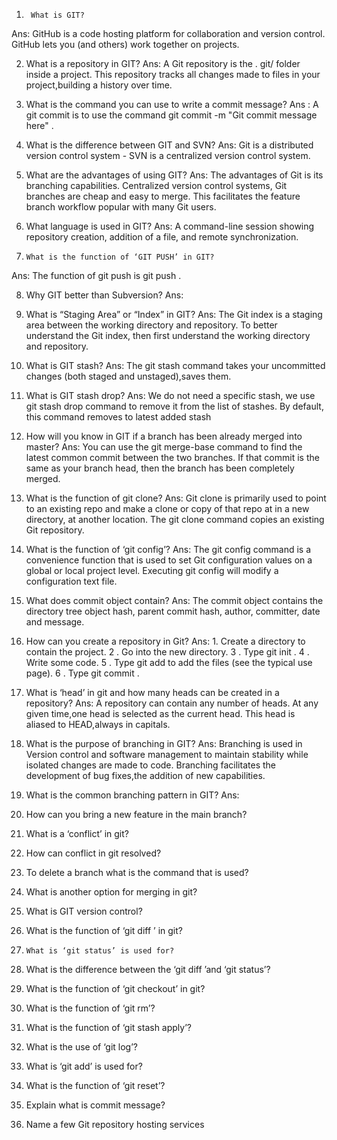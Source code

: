 
1)      What is GIT?
Ans: GitHub  is a code hosting platform for collaboration and version control. 
     GitHub lets you (and others) work together on projects.

2)    What is a repository in GIT?
Ans:  A Git repository is the . git/ folder inside a project.
      This repository tracks all changes made to files in your project,building a history over time.

3)    What is the command you can use to write a commit message?
Ans : A git commit is to use the command git commit -m "Git commit message here" .


4)    What is the difference between GIT and SVN?
Ans:  Git is a distributed version control system - SVN is a centralized version control system.

5)    What are the advantages of using GIT?
Ans:  The advantages of Git is its branching capabilities.
      Centralized version control systems, Git branches are cheap and easy to merge.
     This facilitates the feature branch workflow popular with many Git users. 

6)    What language is used in GIT?
Ans: A command-line session showing repository creation, addition of a file, and remote            synchronization.

7)     What is the function of ‘GIT PUSH’ in GIT?
Ans:  The function of git push is git push <remote> <branch>.

8)    Why GIT better than Subversion?
Ans:  

9)    What is “Staging Area” or “Index” in GIT?
Ans: The Git index is a staging area between the working directory and repository.
     To better understand the Git index, then first understand the working directory and repository.

10)   What is GIT stash?
Ans: The git stash command takes your uncommitted changes (both staged and unstaged),saves them.

11)   What is GIT stash drop?
Ans: We do not need a specific stash, we use git stash drop command to remove it from the list of   stashes.
    By default, this command removes to latest added stash

12)   How will you know in GIT if a branch has been already merged into master?
Ans:  You can use the git merge-base command to find the latest common commit between the two branches. 
    If that commit is the same as your branch head, then the branch has been completely merged.


13)   What is the function of git clone?
Ans:  Git clone is primarily used to point to an existing repo and make a clone or copy of that repo at in a new directory, at another location.
    The git clone command copies an existing Git repository.


14)   What is the function of ‘git config’?
Ans: The git config command is a convenience function that is used to set Git configuration values on a global or local project level.
     Executing git config will modify a configuration text file.

15)   What does commit object contain?
Ans: The commit object contains the directory tree object hash, parent commit hash, author, committer, date and message.

16)   How can you create a repository in Git?
Ans: 1. Create a directory to contain the project.
    2 . Go into the new directory.
    3 . Type git init .
    4 . Write some code.
    5 . Type git add to add the files (see the typical use page).
    6 . Type git commit . 

17)   What is ‘head’ in git and how many heads can be created in a repository?
Ans:  A repository can contain any number of heads. 
      At any given time,one head is selected as the current head.
      This head is aliased to HEAD,always in capitals.

18)   What is the purpose of branching in GIT?
Ans:  Branching is used in Version control and software management to maintain stability while isolated changes are made to code. 
      Branching facilitates the development of bug fixes,the addition of new capabilities.

19)   What is the common branching pattern in GIT?
Ans:  


20)   How can you bring a new feature in the main branch?

21)   What is a ‘conflict’ in git?

22)   How can conflict in git resolved?

23)   To delete a branch what is the command that is used?

24)   What is another option for merging in git?

25)   What is GIT version control?

26)    What is the function of ‘git diff ’ in git?

27)     What is ‘git status’ is used for?

28)   What is the difference between the ‘git diff ’and ‘git status’?

29) What is the function of ‘git checkout’ in git?

30) What is the function of ‘git rm’?

31)   What is the function of ‘git stash apply’?

32)   What is the use of ‘git log’?

33)   What is ‘git add’ is used for?

34) What is the function of ‘git reset’?

35)   Explain what is commit message?

36)   Name a few Git repository hosting services
